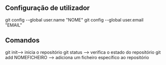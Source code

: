 ## Configuração de utilizador
git config --global user.name "NOME"
git config --global user.email "EMAIL"  

## Comandos 
git init--> inicia o repositório
git status --> verifica o estado do repositório
git add NOMEFICHEIRO --> adiciona um ficheiro específico ao repositório